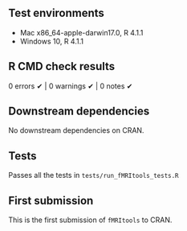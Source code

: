 ## Test environments

* Mac x86_64-apple-darwin17.0, R 4.1.1
* Windows 10, R 4.1.1

## R CMD check results

0 errors ✔ | 0 warnings ✔ | 0 notes ✔

## Downstream dependencies

No downstream dependencies on CRAN.

## Tests

Passes all the tests in `tests/run_fMRItools_tests.R`

## First submission

This is the first submission of `fMRItools` to CRAN.